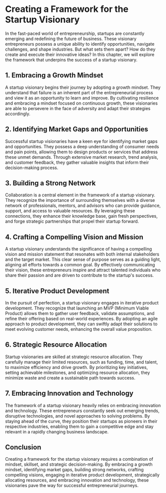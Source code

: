 Creating a Framework for the Startup Visionary
=========================================================

In the fast-paced world of entrepreneurship, startups are constantly emerging and redefining the future of business. These visionary entrepreneurs possess a unique ability to identify opportunities, navigate challenges, and shape industries. But what sets them apart? How do they create and execute their innovative ideas? In this chapter, we will explore the framework that underpins the success of a startup visionary.

1\. Embracing a Growth Mindset
-----------------------------

A startup visionary begins their journey by adopting a growth mindset. They understand that failure is an inherent part of the entrepreneurial process and view it as an opportunity to learn and improve. By cultivating resilience and embracing a mindset focused on continuous growth, these visionaries are able to persevere in the face of adversity and adapt their strategies accordingly.

2\. Identifying Market Gaps and Opportunities
--------------------------------------------

Successful startup visionaries have a keen eye for identifying market gaps and opportunities. They possess a deep understanding of consumer needs and pain points, allowing them to design products or services that address these unmet demands. Through extensive market research, trend analysis, and customer feedback, they gather valuable insights that inform their decision-making process.

3\. Building a Strong Network
----------------------------

Collaboration is a central element in the framework of a startup visionary. They recognize the importance of surrounding themselves with a diverse network of professionals, mentors, and advisors who can provide guidance, support, and access to valuable resources. By leveraging these connections, they enhance their knowledge base, gain fresh perspectives, and forge strategic partnerships that propel their startup forward.

4\. Crafting a Compelling Vision and Mission
-------------------------------------------

A startup visionary understands the significance of having a compelling vision and mission statement that resonates with both internal stakeholders and the target market. This clear sense of purpose serves as a guiding light, aligning all efforts towards a common goal. By effectively communicating their vision, these entrepreneurs inspire and attract talented individuals who share their passion and are driven to contribute to the startup's success.

5\. Iterative Product Development
--------------------------------

In the pursuit of perfection, a startup visionary engages in iterative product development. They recognize that launching an MVP (Minimum Viable Product) allows them to gather user feedback, validate assumptions, and refine their offering based on real-world experiences. By adopting an agile approach to product development, they can swiftly adapt their solutions to meet evolving customer needs, enhancing the overall value proposition.

6\. Strategic Resource Allocation
--------------------------------

Startup visionaries are skilled at strategic resource allocation. They carefully manage their limited resources, such as funding, time, and talent, to maximize efficiency and drive growth. By prioritizing key initiatives, setting achievable milestones, and optimizing resource allocation, they minimize waste and create a sustainable path towards success.

7\. Embracing Innovation and Technology
--------------------------------------

The framework of a startup visionary heavily relies on embracing innovation and technology. These entrepreneurs constantly seek out emerging trends, disruptive technologies, and novel approaches to solving problems. By staying ahead of the curve, they position their startups as pioneers in their respective industries, enabling them to gain a competitive edge and stay relevant in a rapidly changing business landscape.

Conclusion
----------

Creating a framework for the startup visionary requires a combination of mindset, skillset, and strategic decision-making. By embracing a growth mindset, identifying market gaps, building strong networks, crafting compelling visions, engaging in iterative product development, strategically allocating resources, and embracing innovation and technology, these visionaries pave the way for successful entrepreneurial journeys.
